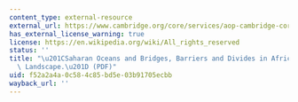 ```yaml
---
content_type: external-resource
external_url: https://www.cambridge.org/core/services/aop-cambridge-core/content/view/72183ABFF0F7C69E2DE1FE766C67D8A3/S002185371400070Xa.pdf/saharan-oceans-and-bridges-barriers-and-divides-in-africa-s-historiographical-landscape.pdf
has_external_license_warning: true
license: https://en.wikipedia.org/wiki/All_rights_reserved
status: ''
title: "\u201CSaharan Oceans and Bridges, Barriers and Divides in Africa\u2019s Historiographical\
  \ Landscape.\u201D (PDF)"
uid: f52a2a4a-0c58-4c85-bd5e-03b91705ecbb
wayback_url: ''
---
```

